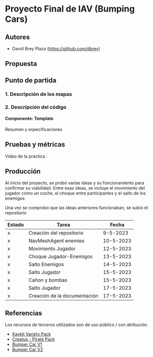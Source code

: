 # Proyecto Final de IAV (Bumping Cars)

## Autores

- David Brey Plaza (https://github.com/dbrey)

## Propuesta


## Punto de partida

### 1. Descripción de los mapas

### 2. Descripción del código

#### Componente: Template

Resumen y especificaciones

## Pruebas y métricas
            
Video de la práctica : 

## Producción

Al inicio del proyecto, se probó varias ideas y su funcionamiento para confirmar su viabilidad. Entre esas ideas, se incluye el movimiento del jugador como un coche, el choque entre participantes y el salto de los enemigos

Una vez se comprobó que las ideas anteriores funcionaban, se subio el repositorio

| Estado  |  Tarea  |  Fecha  |
|---------|---------|---------|
| x | Creación del repositorio | 9-5-2023 |
| x | NavMeshAgent enemies | 10-5-2023 |
| x | Movimiento Jugador | 12-5-2023 |
| x | Choque Jugador-Enemigos | 13-5-2023 |
| x | Salto Enemigos | 14-5-2023 |
| x | Salto Jugador | 15-5-2023 |
| x | Cañon y bombas | 15-5-2023 |
| x | Salto Jugador | 17-5-2023 |
| x | Creación de la documentación | 17-5-2023 |

## Referencias

Los recursos de terceros utilizados son de uso público / con atribución.

- [Kaykit Variety Pack](https://kaylousberg.itch.io/kay-kit-mini-game-variety-pack)
- [Creatus - Pirate Pack](https://creatus.itch.io/creatus-pirate)
- [Bumper Car V1](https://sketchfab.com/3d-models/bumper-car-05e53156ee874c60ab14f5405bd9f086)
- [Bumper Car V2](https://sketchfab.com/3d-models/bumper-car-4b277e7d413648e8a1e3192b88a3f7d4)


